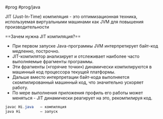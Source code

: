 #prog #prog/java 

JIT (Just-In-Time) компиляция - это оптимизационная техника, используемая виртуальными машинами как JVM для повышения производительности

==Зачем нужна JIT компиляция?==

- При первом запуске Java-программы JVM интерпретирует байт-код медленно, построчно.
- JIT-компилятор анализирует и отслеживает наиболее часто выполняемые фрагменты программы.
- Эти фрагменты («горячие точки») динамически компилируются в машинный код процессора текущей платформы.
- Дальше вместо интерпретации байт-кода выполняется скомпилированный машинный код, что значительно ускоряет работу.
- По мере выполнения приложения профиль его работы может меняться - JIT динамически реагирует на это, рекомпилируя код.

```java
javac Hi.java   – компиляция
java Hi         – запуск
```
